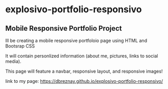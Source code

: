 # explosivo-portfolio-responsivo
## Mobile Responsive Portfolio Project

Ill be creating a mobile responsive portfoloio page using HTML and Bootsrap CSS

It will contain personlized information (about me, pictures, links to social media).

This page will feature a navbar, responsive layout, and responsive images!

link to my page: https://dbreznay.github.io/explosivo-portfolio-responsivo/






